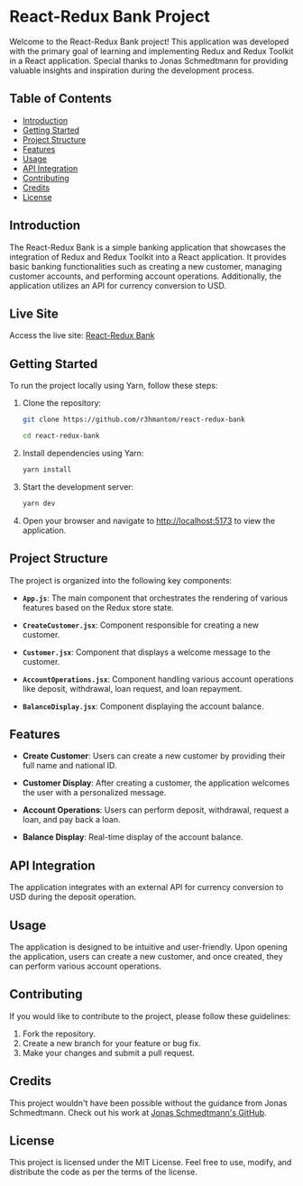 # React-Redux Bank Project

Welcome to the React-Redux Bank project! This application was developed with the primary goal of learning and implementing Redux and Redux Toolkit in a React application. Special thanks to Jonas Schmedtmann for providing valuable insights and inspiration during the development process.

## Table of Contents

- [Introduction](#introduction)
- [Getting Started](#getting-started)
- [Project Structure](#project-structure)
- [Features](#features)
- [Usage](#usage)
- [API Integration](#api-integration)
- [Contributing](#contributing)
- [Credits](#credits)
- [License](#license)

## Introduction

The React-Redux Bank is a simple banking application that showcases the integration of Redux and Redux Toolkit into a React application. It provides basic banking functionalities such as creating a new customer, managing customer accounts, and performing account operations. Additionally, the application utilizes an API for currency conversion to USD.

## Live Site
Access the live site: [React-Redux Bank](https://r3-react-redux-bank.netlify.app/)

## Getting Started

To run the project locally using Yarn, follow these steps:

1. Clone the repository:

   ```bash
   git clone https://github.com/r3hmantom/react-redux-bank

   cd react-redux-bank
   ```

2. Install dependencies using Yarn:

   ```bash
   yarn install
   ```

3. Start the development server:

   ```bash
   yarn dev
   ```

4. Open your browser and navigate to [http://localhost:5173](http://localhost:5173) to view the application.

## Project Structure

The project is organized into the following key components:

- **`App.js`**: The main component that orchestrates the rendering of various features based on the Redux store state.

- **`CreateCustomer.jsx`**: Component responsible for creating a new customer.

- **`Customer.jsx`**: Component that displays a welcome message to the customer.

- **`AccountOperations.jsx`**: Component handling various account operations like deposit, withdrawal, loan request, and loan repayment.

- **`BalanceDisplay.jsx`**: Component displaying the account balance.

## Features

- **Create Customer**: Users can create a new customer by providing their full name and national ID.

- **Customer Display**: After creating a customer, the application welcomes the user with a personalized message.

- **Account Operations**: Users can perform deposit, withdrawal, request a loan, and pay back a loan.

- **Balance Display**: Real-time display of the account balance.

## API Integration

The application integrates with an external API for currency conversion to USD during the deposit operation.

## Usage

The application is designed to be intuitive and user-friendly. Upon opening the application, users can create a new customer, and once created, they can perform various account operations.

## Contributing

If you would like to contribute to the project, please follow these guidelines:

1. Fork the repository.
2. Create a new branch for your feature or bug fix.
3. Make your changes and submit a pull request.

## Credits

This project wouldn't have been possible without the guidance from Jonas Schmedtmann. Check out his work at [Jonas Schmedtmann's GitHub](https://github.com/jonasschmedtmann).

## License

This project is licensed under the MIT License. Feel free to use, modify, and distribute the code as per the terms of the license.